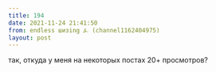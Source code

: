 ```yaml
---
title: 194
date: 2021-11-24 21:41:50
from: endless шизing ⍼ (channel1162404975)
layout: post
---
```


так, откуда у меня на некоторых постах 20+ просмотров?
